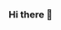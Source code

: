 ### Hi there 👋

<!--
**ShanmugasundaramRaja/ShanmugasundaramRaja** is a ✨ _special_ ✨ repository because its `README.md` (this file) appears on your GitHub profile.

Here are some ideas to get you started:

- 🔭 I’m currently working on ...Functional React Applications
-
- 👯 I’m looking to collaborate on ... Front end projects with responsive layouts and API data

- 💬 Ask me about ... html5 css3 git javascript bootstrap react redux typescript
- 📫 How to reach me: shanmusinbox@icloud.com

-->
